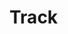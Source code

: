 # Track

<!-- disabled: we have the naming we want
## Rollup: naming of output chunks

>Chunks containing multiple modules take the name string returned from manualChunks function.
Chunks containing only 1 module take a name derived from the module filename.

Explains the surprising behaviour we've seen.

- [Unexpected naming of chunks after manualChunks function](https://github.com/rollup/rollup/issues/3973)
-->

